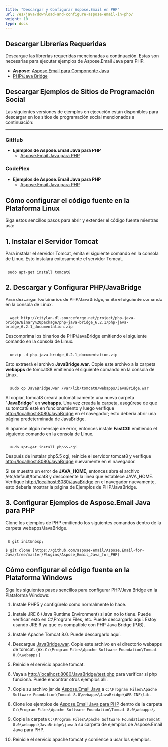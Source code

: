 ```yaml
---
title: "Descargar y Configurar Aspose.Email en PHP"
url: /es/java/download-and-configure-aspose-email-in-php/
weight: 10
type: docs
---
```


## **Descargar Librerías Requeridas**
Descargue las librerías requeridas mencionadas a continuación. Estas son necesarias para ejecutar ejemplos de Aspose.Email Java para PHP.

- **Aspose:** [Aspose.Email para Componente Java](https://downloads.aspose.com/total)
- [PHP/Java Bridge](http://citylan.dl.sourceforge.net/project/php-java-bridge/Binary%20package/php-java-bridge_6.2.1/php-java-bridge_6.2.1_documentation.zip)
## **Descargar Ejemplos de Sitios de Programación Social**
Las siguientes versiones de ejemplos en ejecución están disponibles para descargar en los sitios de programación social mencionados a continuación:

-----
### **GitHub**
- **Ejemplos de Aspose.Email Java para PHP**
  - [Aspose.Email Java para PHP](https://github.com/aspose-email/Aspose.Email-for-Java/tree/master/Plugins/Aspose_Email_Java_for_PHP)
### **CodePlex**
- **Ejemplos de Aspose.Email Java para PHP**
  - [Aspose.Email Java para PHP](https://archive.codeplex.com/?p=asposeemailjavaphp)
## **Cómo configurar el código fuente en la Plataforma Linux**
Siga estos sencillos pasos para abrir y extender el código fuente mientras usa:
## **1. Instalar el Servidor Tomcat**
Para instalar el servidor Tomcat, emita el siguiente comando en la consola de Linux. Esto instalará exitosamente el servidor Tomcat.

``` actionscript3

 sudo apt-get install tomcat8

```
## **2. Descargar y Configurar PHP/JavaBridge**
Para descargar los binarios de PHP/JavaBridge, emita el siguiente comando en la consola de Linux.

``` actionscript3

  wget http://citylan.dl.sourceforge.net/project/php-java-bridge/Binary%20package/php-java-bridge_6.2.1/php-java-bridge_6.2.1_documentation.zip 

```


Descomprima los binarios de PHP/JavaBridge emitiendo el siguiente comando en la consola de Linux.

``` actionscript3

  unzip -d php-java-bridge_6.2.1_documentation.zip 

```


Esto extraerá el archivo **JavaBridge.war**. Copie este archivo a la carpeta **webapps** de tomcat88 emitiendo el siguiente comando en la consola de Linux.

``` actionscript3

  sudo cp JavaBridge.war /var/lib/tomcat8/webapps/JavaBridge.war 

```


Al copiar, tomcat8 creará automáticamente una nueva carpeta "**JavaBridge**" en **webapps**. Una vez creada la carpeta, asegúrese de que su tomcat8 esté en funcionamiento y luego verifique <http://localhost:8080/JavaBridge> en el navegador; esto debería abrir una página predeterminada de JavaBridge.

Si aparece algún mensaje de error, entonces instale **FastCGI** emitiendo el siguiente comando en la consola de Linux.

``` actionscript3

  sudo apt-get install php55-cgi 

```

Después de instalar php5.5 cgi, reinicie el servidor tomcat8 y verifique <http://localhost:8080/JavaBridge> nuevamente en el navegador.

Si se muestra un error de **JAVA_HOME**, entonces abra el archivo /etc/default/tomcat8 y descomente la línea que establece JAVA_HOME. Verifique <http://localhost:8080/JavaBridge> en el navegador nuevamente, esto debería mostrar la página de Ejemplos de PHP/JavaBridge. 
## **3. Configurar Ejemplos de Aspose.Email Java para PHP**
Clone los ejemplos de PHP emitiendo los siguientes comandos dentro de la carpeta webapps/JavaBridge. 

``` actionscript3

 $ git init&nbsp;

$ git clone [https://github.com/aspose-email/Aspose.Email-for-Java/tree/master/Plugins/Aspose_Email_Java_for_PHP] 

```


## **Cómo configurar el código fuente en la Plataforma Windows**
Siga los siguientes pasos sencillos para configurar PHP/Java Bridge en la Plataforma Windows:

1. Instale PHP5 y configúrelo como normalmente lo hace.
2. Instale JRE 6 (Java Runtime Environment) si aún no lo tiene. Puede verificar esto en C:\Program Files, etc. Puede descargarlo aquí. Estoy usando JRE 6 ya que es compatible con PHP Java Bridge (PJB).

3. Instale Apache Tomcat 8.0. Puede descargarlo aquí.

4. Descargue [JavaBridge.war](https://sourceforge.net/projects/php-java-bridge/files/Binary%20package/php-java-bridge_6.2.1/JavaBridgeTemplate621.war/download). Copie este archivo en el directorio webapps de tomcat.
(ex: `C:\Program Files\Apache Software Foundation\Tomcat 8.0\webapps` )

5. Reinicie el servicio apache tomcat.

6. Vaya a <http://localhost:8080/JavaBridge/test.php> para verificar si php funciona. Puede encontrar otros ejemplos allí.

7. Copie su archivo jar de [Aspose.Email Java](https://downloads.aspose.com/total) a `C:\Program Files\Apache Software Foundation\Tomcat 8.0\webapps\JavaBridge\WEB-INF\lib`.

8. Clone los ejemplos de [Aspose.Email Java para PHP](https://github.com/aspose-email/Aspose.Email-for-Java/tree/master/Plugins/Aspose.Email-for-Java_for_PHP) dentro de la carpeta `C:\Program Files\Apache Software Foundation\Tomcat 8.0\webapps\`.

9. Copie la carpeta `C:\Program Files\Apache Software Foundation\Tomcat 8.0\webapps\JavaBridge\java` a su carpeta de ejemplos de Aspose.Email Java para PHP.

10. Reinicie el servicio apache tomcat y comience a usar los ejemplos.